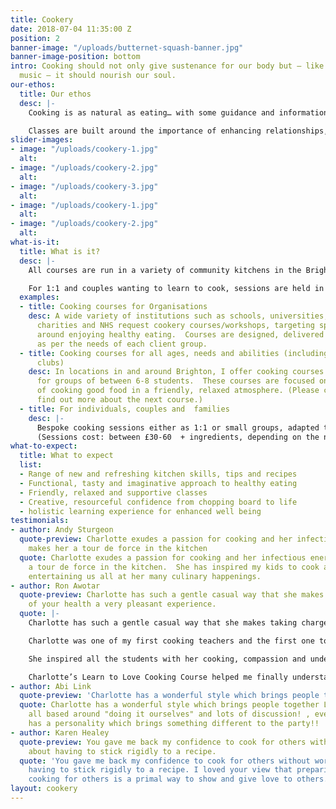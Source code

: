 ```yaml
---
title: Cookery
date: 2018-07-04 11:35:00 Z
position: 2
banner-image: "/uploads/butternet-squash-banner.jpg"
banner-image-position: bottom
intro: Cooking should not only give sustenance for our body but – like good art or
  music – it should nourish our soul.
our-ethos:
  title: Our ethos
  desc: |-
    Cooking is as natural as eating… with some guidance and information, classes will inspire your intuition, your imagination and your appetite to lead the way, in your kitchen.  In this approach, recipes are starting points for you to personalize - adapting, researching and experimenting with ideas and ingredients, so that your cooking tastes just right, for you.

    Classes are built around the importance of enhancing relationships, with ourselves, each other and of course food.  We need to eat and are social creatures, so coming together in a supportive, friendly group to enjoy cooking good food, makes good sense in every way.
slider-images:
- image: "/uploads/cookery-1.jpg"
  alt: 
- image: "/uploads/cookery-2.jpg"
  alt: 
- image: "/uploads/cookery-3.jpg"
  alt: 
- image: "/uploads/cookery-1.jpg"
  alt: 
- image: "/uploads/cookery-2.jpg"
  alt: 
what-is-it:
  title: What is it?
  desc: |-
    All courses are run in a variety of community kitchens in the Brighton area.  Our on the move, pop up kitchen, can be set up almost anywhere!

    For 1:1 and couples wanting to learn to cook, sessions are held in my garden studio or in some cases, in your own home.  See below for the adaptable, pick and mix range of cooking courses offered:
  examples:
  - title: Cooking courses for Organisations
    desc: A wide variety of institutions such as schools, universities, youth clubs,
      charities and NHS request cookery courses/workshops, targeting specific areas
      around enjoying healthy eating.  Courses are designed, delivered and costed
      as per the needs of each client group.
  - title: Cooking courses for all ages, needs and abilities (including family cookery
      clubs)
    desc: In locations in and around Brighton, I offer cooking courses and workshops
      for groups of between 6-8 students.  These courses are focused on the enjoyment
      of cooking good food in a friendly, relaxed atmosphere. (Please contact me to
      find out more about the next course.)
  - title: For individuals, couples and  families
    desc: |-
      Bespoke cooking sessions either as 1:1 or small groups, adapted to your specific requests.  This are a great gift and wonderful way to spend time with loved ones.
      (Sessions cost: between £30-60  + ingredients, depending on the nature of the session/group.)
what-to-expect:
  title: What to expect
  list:
  - Range of new and refreshing kitchen skills, tips and recipes
  - Functional, tasty and imaginative approach to healthy eating
  - Friendly, relaxed and supportive classes
  - Creative, resourceful confidence from chopping board to life
  - holistic learning experience for enhanced well being
testimonials:
- author: Andy Sturgeon
  quote-preview: Charlotte exudes a passion for cooking and her infectious energy
    makes her a tour de force in the kitchen
  quote: Charlotte exudes a passion for cooking and her infectious energy makes her
    a tour de force in the kitchen.  She has inspired my kids to cook and love food…
    entertaining us all at her many culinary happenings.
- author: Ron Awotar
  quote-preview: Charlotte has such a gentle casual way that she makes taking charge
    of your health a very pleasant experience.
  quote: |-
    Charlotte has such a gentle casual way that she makes taking charge of your health a very pleasant experience.

    Charlotte was one of my first cooking teachers and the first one to make me feel confident and unafraid of all the new foods and theories that just right for me as a beginner.

    She inspired all the students with her cooking, compassion and understanding; she is not only teaching in her class, she is also hands on cooking including all students’ participation.

    Charlotte’s Learn to Love Cooking Course helped me finally understand food and how to cook with love. Her teaching technique is so clear, easy and practical to understand, some of my favourite dishes are Fish Pie/ Risotto-Chicken/Mushroom and Leek/ Chocolate and Banana Cake and Chocolate Brownies.
- author: Abi Link
  quote-preview: 'Charlotte has a wonderful style which brings people together '
  quote: Charlotte has a wonderful style which brings people together Learning was
    all based around "doing it ourselves" and lots of discussion! , every ingredient
    has a personality which brings something different to the party!!
- author: Karen Healey
  quote-preview: You gave me back my confidence to cook for others without worrying
    about having to stick rigidly to a recipe.
  quote: 'You gave me back my confidence to cook for others without worrying about
    having to stick rigidly to a recipe. I loved your view that preparing food and
    cooking for others is a primal way to show and give love to others. '
layout: cookery
---
```


